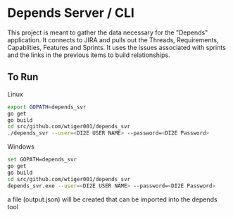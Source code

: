 # Depends Server / CLI

This project is meant to gather the data necessary for the "Depends" application. It connects to JIRA and pulls out the Threads, Requirements, Capablities, Features and Sprints. It uses the issues associated with sprints and the links in the previous items to build relationships. 

## To Run
Linux
```bash
export GOPATH=depends_svr
go get
go build
cd src/github.com/wtiger001/depends_svr
./depends_svr --user=<DI2E USER NAME> --password=<DI2E Password>
```

Windows
```bash
set GOPATH=depends_svr
go get
go build
cd src/github.com/wtiger001/depends_svr
depends_svr.exe --user=<DI2E USER NAME> --password=<DI2E Password>
```

a file (output.json) will be created that can be imported into the depends tool
